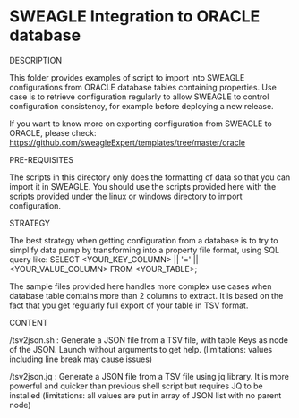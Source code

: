 # SWEAGLE Integration to ORACLE database
DESCRIPTION

This folder provides examples of script to import into SWEAGLE configurations from ORACLE database tables containing properties.
Use case is to retrieve configuration regularly to allow SWEAGLE to control configuration consistency, for example before deploying a new release.

If you want to know more on exporting configuration from SWEAGLE to ORACLE, please check:
https://github.com/sweagleExpert/templates/tree/master/oracle

PRE-REQUISITES

The scripts in this directory only does the formatting of data so that you can import it in SWEAGLE.
You should use the scripts provided here with the scripts provided under the linux or windows directory to import configuration.


STRATEGY

The best strategy when getting configuration from a database is to try to simplify data pump by transforming into a property file format, using SQL query like:
SELECT <YOUR_KEY_COLUMN> || '=' || <YOUR_VALUE_COLUMN> FROM <YOUR_TABLE>;

The sample files provided here handles more complex use cases when database table contains more than 2 columns to extract. It is based on the fact that you get regularly full export of your table in TSV format.


CONTENT

/tsv2json.sh : Generate a JSON file from a TSV file, with table Keys as node of the JSON. Launch without arguments to get help.
(limitations: values including line break may cause issues)

/tsv2json.jq : Generate a JSON file from a TSV file using jq library. It is more powerful and quicker than previous shell script but requires JQ to be installed
(limitations: all values are put in array of JSON list with no parent node)
